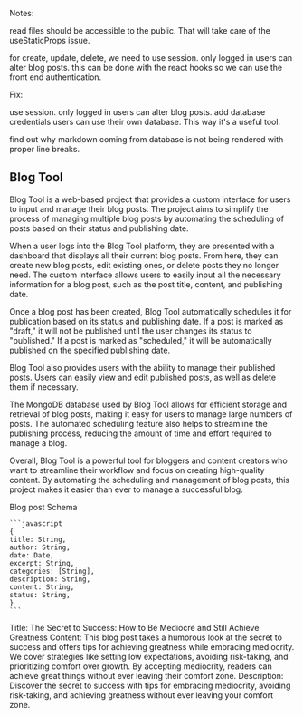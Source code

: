 Notes:

read files should be accessible to the public. That will take care of the useStaticProps issue.

for create, update, delete, we need to use session. only logged in users can alter blog posts. this can be done with the react hooks so we can use the front end authentication.

Fix:

use session. only logged in users can alter blog posts.
add database credentials users can use their own database. This way it's a useful tool.

find out why markdown coming from database is not being rendered with proper line breaks.

## Blog Tool

Blog Tool is a web-based project that provides a custom interface for users to input and manage their blog posts. The project aims to simplify the process of managing multiple blog posts by automating the scheduling of posts based on their status and publishing date.

When a user logs into the Blog Tool platform, they are presented with a dashboard that displays all their current blog posts. From here, they can create new blog posts, edit existing ones, or delete posts they no longer need. The custom interface allows users to easily input all the necessary information for a blog post, such as the post title, content, and publishing date.

Once a blog post has been created, Blog Tool automatically schedules it for publication based on its status and publishing date. If a post is marked as "draft," it will not be published until the user changes its status to "published." If a post is marked as "scheduled," it will be automatically published on the specified publishing date.

Blog Tool also provides users with the ability to manage their published posts. Users can easily view and edit published posts, as well as delete them if necessary.

The MongoDB database used by Blog Tool allows for efficient storage and retrieval of blog posts, making it easy for users to manage large numbers of posts. The automated scheduling feature also helps to streamline the publishing process, reducing the amount of time and effort required to manage a blog.

Overall, Blog Tool is a powerful tool for bloggers and content creators who want to streamline their workflow and focus on creating high-quality content. By automating the scheduling and management of blog posts, this project makes it easier than ever to manage a successful blog.

Blog post Schema

    ```javascript
    {
    title: String,
    author: String,
    date: Date,
    excerpt: String,
    categories: [String],
    description: String,
    content: String,
    status: String,
    }
    ```

<!-- Title: The Art of Procrastination: How to Put Off Everything Until the Last Minute
Content: In this tongue-in-cheek blog post, we explore the fine art of procrastination and provide tips for perfecting it. We cover strategies like delaying important tasks, indulging in distractions, and mastering the art of excuse-making. By embracing their inner procrastinator, readers can learn how to avoid work and still manage to get things done.
Description: Learn how to perfect the fine art of procrastination with tips and tricks for putting off important tasks until the very last minute. -->

<!-- Title: The Benefits of Being a Couch Potato: How to Embrace Your Inner Laziness
Content: This blog post takes a humorous look at the benefits of being a couch potato and offers tips for embracing one's inner laziness. We cover strategies like binge-watching TV shows, avoiding exercise, and prioritizing relaxation. By giving themselves permission to be lazy, readers can reduce stress and enjoy the simple pleasures of life.
Description: Discover the surprising benefits of being a couch potato and learn how to embrace your inner laziness with tips for relaxation and self-care. -->

<!-- Title: The Joy of Being a Perfectionist: How to Drive Yourself and Everyone Else Crazy
Content: In this lighthearted blog post, we explore the joys and pitfalls of being a perfectionist and provide tips for driving oneself and others crazy with impossible standards. We cover strategies like obsessing over details, nitpicking, and striving for unattainable perfection. By embracing their inner perfectionist, readers can learn how to alienate everyone around them while still feeling like they're achieving something.
Description: Learn how to embrace your inner perfectionist and drive yourself and everyone else crazy with tips for impossible standards and obsessive attention to detail. -->

<!-- Title: How to Sleep Your Way to the Top: The Power of Napping in the Workplace
Content: This blog post takes a humorous look at the power of napping in the workplace and offers tips for incorporating naps into one's daily routine. We cover strategies like finding the perfect nap spot, setting a timer, and using sleep aids. By prioritizing rest and relaxation, readers can boost their productivity and get ahead in their careers.
Description: Discover the power of napping in the workplace and learn how to incorporate rest and relaxation into your daily routine with actionable tips for getting the perfect nap. -->

<!-- Title: The Fine Art of Complaining: How to Be a Master of Misery
Content: In this tongue-in-cheek blog post, we explore the art of complaining and provide tips for being a master of misery. We cover strategies like finding fault in everything, dwelling on negative thoughts, and seeking out misery in all situations. By embracing their inner pessimist, readers can learn how to spread their misery to everyone around them.
Description: Learn how to become a master of misery with tips for complaining, finding fault in everything, and spreading negative thoughts to those around you. -->

Title: The Secret to Success: How to Be Mediocre and Still Achieve Greatness
Content: This blog post takes a humorous look at the secret to success and offers tips for achieving greatness while embracing mediocrity. We cover strategies like setting low expectations, avoiding risk-taking, and prioritizing comfort over growth. By accepting mediocrity, readers can achieve great things without ever leaving their comfort zone.
Description: Discover the secret to success with tips for embracing mediocrity, avoiding risk-taking, and achieving greatness without ever leaving your comfort zone.
